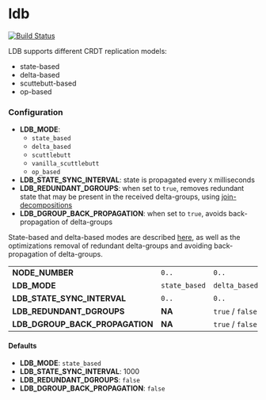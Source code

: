 # ldb 

[![Build Status](https://travis-ci.org/vitorenesduarte/ldb.svg?branch=master)](https://travis-ci.org/vitorenesduarte/ldb/)

LDB supports different CRDT replication models:
- state-based
- delta-based
- scuttebutt-based
- op-based

### Configuration
- __LDB_MODE__:
  - `state_based`
  - `delta_based`
  - `scuttlebutt`
  - `vanilla_scuttlebutt`
  - `op_based`
- __LDB_STATE_SYNC_INTERVAL__: state is propagated every `X` milliseconds
- __LDB_REDUNDANT_DGROUPS__: when set to `true`,
removes redundant state that may be present in the received
delta-groups, using [join-decompositions](http://haslab.uminho.pt/cbm/files/pmldc-2016-join-decomposition.pdf)
- __LDB_DGROUP_BACK_PROPAGATION__: when set to `true`,
avoids back-propagation of delta-groups

State-based and delta-based modes are described [here](http://vitorenesduarte.github.io/page/other/msc-thesis.pdf),
as well as the optimizations removal of redundant delta-groups and avoiding back-propagation of delta-groups.

|||||
|---------------------------------|-------------------------------------------|-------------------------------------------|---------------|
| __NODE_NUMBER__                 | `0..`                                     | `0..`                                     | `0..`
| __LDB_MODE__                    | `state_based`                             | `delta_based`                             | `scuttlebutt` |
| __LDB_STATE_SYNC_INTERVAL__     | `0..`                                     | `0..`                                     | `0..`
| __LDB_REDUNDANT_DGROUPS__       | __NA__                                    | `true` / `false`                          | __NA__        |
| __LDB_DGROUP_BACK_PROPAGATION__ | __NA__                                    | `true` / `false`                          | __NA__        |

#### Defaults
- __LDB_MODE__: `state_based`
- __LDB_STATE_SYNC_INTERVAL__: 1000
- __LDB_REDUNDANT_DGROUPS__: `false`
- __LDB_DGROUP_BACK_PROPAGATION__: `false`
